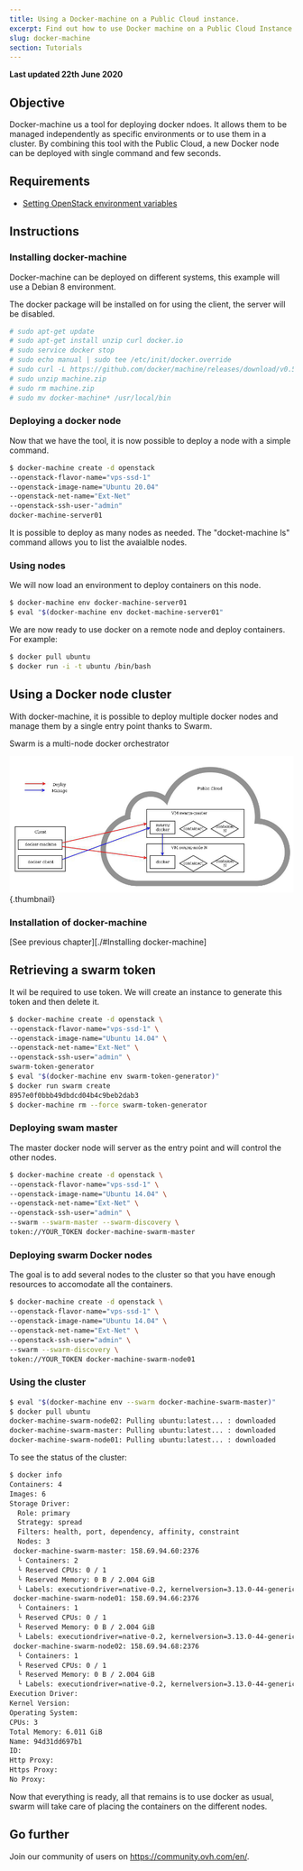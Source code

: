 ```yaml
---
title: Using a Docker-machine on a Public Cloud instance.
excerpt: Find out how to use Docker machine on a Public Cloud Instance
slug: docker-machine
section: Tutorials
---
```


**Last updated 22th June 2020**

## Objective
Docker-machine us a tool for deploying docker ndoes. It allows them to be managed independently as specific environments or to use them in a cluster. By combining this tool with the Public Cloud, a new Docker node can be deployed with single command and few seconds.

## Requirements

* [Setting OpenStack environment variables](../set-openstack-environment-variables)

## Instructions

### Installing docker-machine

Docker-machine can be deployed on different systems, this example will use a Debian 8 environment.

The docker package will be installed on for using the client, the server will be disabled.

```sh
# sudo apt-get update
# sudo apt-get install unzip curl docker.io
# sudo service docker stop
# sudo echo manual | sudo tee /etc/init/docker.override
# sudo curl -L https://github.com/docker/machine/releases/download/v0.5.0/docker-machine_linux-amd64.zip > machine.zip
# sudo unzip machine.zip
# sudo rm machine.zip
# sudo mv docker-machine* /usr/local/bin
```
	
### Deploying a docker node
Now that we have the tool, it is now possible to deploy a node with a simple command.

```sh
$ docker-machine create -d openstack
--openstack-flavor-name="vps-ssd-1"
--openstack-image-name="Ubuntu 20.04"
--openstack-net-name="Ext-Net"
--openstack-ssh-user-"admin"
docker-machine-server01
```
It is possible to deploy as many nodes as needed. The "docket-machine ls" command allows you to list the avaialble nodes.


### Using nodes
We will now load an environment to deploy containers on this node.

```sh
$ docker-machine env docker-machine-server01
$ eval "$(docker-machine env docket-machine-server01"
```

We are now ready to use docker on a remote node and deploy containers. For example:

```sh
$ docker pull ubuntu
$ docker run -i -t ubuntu /bin/bash
```

## Using a Docker node cluster
With docker-machine, it is possible to deploy multiple docker nodes and manage them by a single entry point thanks to Swarm.

Swarm is a multi-node docker orchestrator

![public-cloud](images/3388.png){.thumbnail}

### Installation of docker-machine
[See previous chapter][./#Installing docker-machine]

## Retrieving a swarm token
It wil be required to use token. We will create an instance to generate this token and then delete it.

```sh
$ docker-machine create -d openstack \
--openstack-flavor-name="vps-ssd-1" \
--openstack-image-name="Ubuntu 14.04" \
--openstack-net-name="Ext-Net" \
--openstack-ssh-user="admin" \
swarm-token-generator
$ eval "$(docker-machine env swarm-token-generator)"
$ docker run swarm create
8957e0f0bbb49dbdcd04b4c9beb2dab3
$ docker-machine rm --force swarm-token-generator
```

### Deploying swam master
The master docker node will server as the entry point and will control the other nodes.

```sh
$ docker-machine create -d openstack \
--openstack-flavor-name="vps-ssd-1" \
--openstack-image-name="Ubuntu 14.04" \
--openstack-net-name="Ext-Net" \
--openstack-ssh-user="admin" \
--swarm --swarm-master --swarm-discovery \
token://YOUR_TOKEN docker-machine-swarm-master
```

### Deploying swarm Docker nodes
The goal is to add several nodes to the cluster so that you have enough resources to accomodate all the containers.

```sh
$ docker-machine create -d openstack \
--openstack-flavor-name="vps-ssd-1" \
--openstack-image-name="Ubuntu 14.04" \
--openstack-net-name="Ext-Net" \
--openstack-ssh-user="admin" \
--swarm --swarm-discovery \
token://YOUR_TOKEN docker-machine-swarm-node01
```

### Using the cluster

```sh
$ eval "$(docker-machine env --swarm docker-machine-swarm-master)"
$ docker pull ubuntu
docker-machine-swarm-node02: Pulling ubuntu:latest... : downloaded
docker-machine-swarm-master: Pulling ubuntu:latest... : downloaded
docker-machine-swarm-node01: Pulling ubuntu:latest... : downloaded
```

To see the status of the cluster:

```sh
$ docker info
Containers: 4
Images: 6
Storage Driver:
  Role: primary
  Strategy: spread
  Filters: health, port, dependency, affinity, constraint
  Nodes: 3
 docker-machine-swarm-master: 158.69.94.60:2376
  └ Containers: 2
  └ Reserved CPUs: 0 / 1
  └ Reserved Memory: 0 B / 2.004 GiB
  └ Labels: executiondriver=native-0.2, kernelversion=3.13.0-44-generic, operatingsystem=Ubuntu 14.04.1 LTS, provider=openstack, storagedriver=aufs
 docker-machine-swarm-node01: 158.69.94.66:2376
  └ Containers: 1
  └ Reserved CPUs: 0 / 1
  └ Reserved Memory: 0 B / 2.004 GiB
  └ Labels: executiondriver=native-0.2, kernelversion=3.13.0-44-generic, operatingsystem=Ubuntu 14.04.1 LTS, provider=openstack, storagedriver=aufs
 docker-machine-swarm-node02: 158.69.94.68:2376
  └ Containers: 1
  └ Reserved CPUs: 0 / 1
  └ Reserved Memory: 0 B / 2.004 GiB
  └ Labels: executiondriver=native-0.2, kernelversion=3.13.0-44-generic, operatingsystem=Ubuntu 14.04.1 LTS, provider=openstack, storagedriver=aufs
Execution Driver:
Kernel Version:
Operating System:
CPUs: 3
Total Memory: 6.011 GiB
Name: 94d31dd697b1
ID:
Http Proxy:
Https Proxy:
No Proxy:
```

Now that everything is ready, all that remains is to use docker as usual, swarm will take care of placing the containers on the different nodes.

## Go further

Join our community of users on <https://community.ovh.com/en/>.
